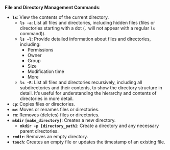 


**File and Directory Management Commands**:

- **`ls`**: View the contents of the current directory.
    - **`ls -a`**: List all files and directories, including hidden files (files or directories starting with a dot (`.` will not appear with a regular `ls` command)).
    - **`ls -l`**: Provide detailed information about files and directories, including:
        - Permissions
        - Owner
        - Group
        - Size
        - Modification time
        - More
    - **`ls -R`**: List all files and directories recursively, including all subdirectories and their contents, to show the directory structure in detail. It’s useful for understanding the hierarchy and contents of directories in more detail.
- **`cp`**: Copies files or directories.
- **`mv`**: Moves or renames files or directories.
- **`rm`**: Removes (deletes) files or directories.
- **`mkdir` `[make_directory]`**: Creates a new directory.
    - **`mkdir -p [directory_path]`**: Create a directory and any necessary parent directories.
- **`rmdir`**: Removes an empty directory.
- **`touch`**: Creates an empty file or updates the timestamp of an existing file.
